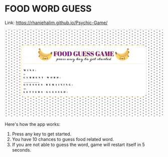 # FOOD WORD GUESS

Link: https://rhaniehalim.github.io/Psychic-Game/

![PREVIEW](https://github.com/rhaniehalim/Psychic-Game/blob/master/preview.png)

Here's how the app works:
1. Press any key to get started.
2. You have 10 chances to guess food related word.
3. If you are not able to guess the word, game will restart itself in 5 seconds.

